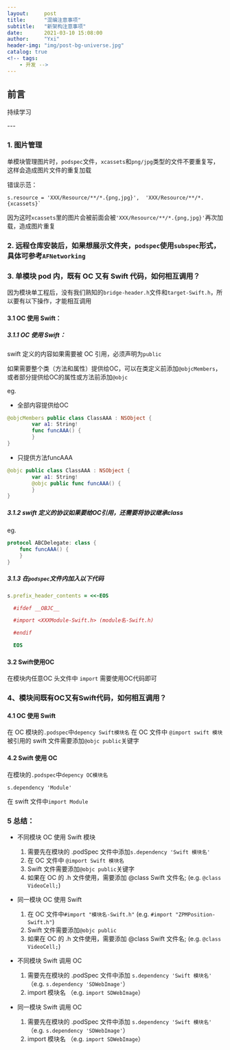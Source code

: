 ```yaml
---
layout:     post
title:      "混编注意事项"
subtitle:   "新架构注意事项"
date:       2021-03-10 15:08:00
author:     "Yxi"
header-img: "img/post-bg-universe.jpg"
catalog: true
<!-- tags:
    - 开发 -->
---
```


## 前言
持续学习

<p id = "build"></p>
---

### 1. 图片管理
单模块管理图片时，`podspec`文件，`xcassets`和`png/jpg`类型的文件不要重复写，这样会造成图片文件的重复加载

错误示范：
```
s.resource = 'XXX/Resource/**/*.{png,jpg}',  'XXX/Resource/**/*.{xcassets}`
```

因为这时`xcassets`里的图片会被前面会被`'XXX/Resource/**/*.{png,jpg}'`再次加载，造成图片重复

### 2. 远程仓库安装后，如果想展示文件夹，`podspec`使用`subspec`形式，具体可参考`AFNetworking`

### 3. 单模块 pod 内，既有 OC 又有 Swift 代码，如何相互调用？
因为模块单工程后，没有我们熟知的`bridge-header.h`文件和`target-Swift.h`，所以要有以下操作，才能相互调用

#### 3.1 OC 使用 Swift：
##### 3.1.1 OC 使用 Swift：
swift 定义的内容如果需要被 OC 引用，必须声明为`public`
<!--- `@objcMembers`: 整个类（方法和属性）提供给OC-->
<!--- `@objc`: 被标记的属性或者方法提供给OC-->
如果需要整个类（方法和属性）提供给OC，可以在类定义前添加`@objcMembers`，或者部分提供给OC的属性或方法前添加`@objc`

eg. 

- 全部内容提供给OC
```swift
@objcMembers public class ClassAAA : NSObject {
        var a1: String!
        func funcAAA() {
        }
}
```

- 只提供方法funcAAA
```swift
@objc public class ClassAAA : NSObject {
        var a1: String!
        @objc public func funcAAA() {
        }
}
```

##### 3.1.2 swift 定义的协议如果要给OC引用，还需要将协议继承class

eg.
```swift
protocol ABCDelegate: class {
    func funcAAA() {
    }
}
```
##### 3.1.3 在`podspec`文件内加入以下代码
```Ruby
s.prefix_header_contents = <<-EOS

  #ifdef __OBJC__

  #import <XXXModule-Swift.h> (module名-Swift.h)

  #endif

  EOS
```

#### 3.2 Swift使用OC
在模块内任意OC 头文件中 `import` 需要使用OC代码即可

### 4、模块间既有OC又有Swift代码，如何相互调用？
#### 4.1 OC 使用 Swift
在 OC 模块的`.podspec`中`depency Swift模块名`
在 OC 文件中 `@import swift 模块`
被引用的 swift 文件需要添加`@objc public`关键字

#### 4.2 Swift 使用 OC
在模块的`.podspec`中`depency OC模块名`

`s.dependency 'Module'`

在 swift 文件中`import Module`

### 5 总结：
- 不同模块 OC 使用 Swift 模块
    1. 需要先在模块的 .podSpec 文件中添加`s.dependency 'Swift 模块名'`
    2. 在 OC 文件中 `@import Swift 模块名`
    3. Swift 文件需要添加`@objc public`关键字
    4. 如果在 OC 的 .h 文件使用，需要添加 @class Swift 文件名; 
        (e.g. `@class VideoCell;`)

- 同一模块 OC 使用 Swift
	1. 在 OC 文件中`#import "模块名-Swift.h"`
    	 (e.g. `#import "ZPMPosition-Swift.h"`)
	2. Swift 文件需要添加`@objc public`
	3. 如果在 OC 的 .h 文件使用，需要添加 @class Swift 文件名; 
        (e.g. `@class VideoCell;`)

- 不同模块 Swift 调用 OC
    1. 需要先在模块的 .podSpec 文件中添加 `s.dependency 'Swift 模块名'`
        （e.g. `s.dependency 'SDWebImage'`）
    2. import 模块名
        （e.g. `import SDWebImage`）

- 同一模块 Swift 调用 OC
    1. 需要先在模块的 .podSpec 文件中添加 `s.dependency 'Swift 模块名'`
        （e.g. `s.dependency 'SDWebImage'`）
    2. import 模块名
        （e.g. `import SDWebImage`）